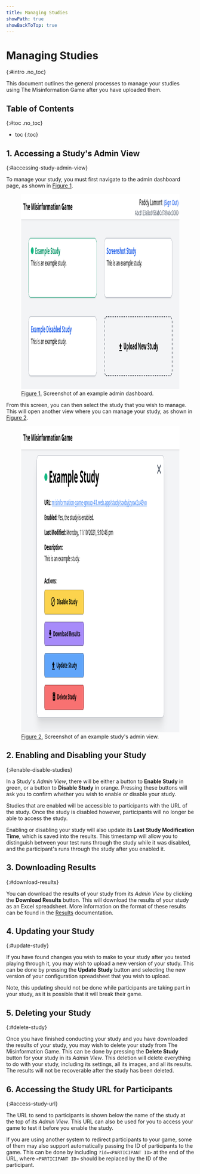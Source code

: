 ```yaml
---
title: Managing Studies
showPath: true
showBackToTop: true
---
```


# Managing Studies
{:#intro .no_toc}

This document outlines the general processes to manage
your studies using The Misinformation Game after you
have uploaded them.



## Table of Contents
{:#toc .no_toc}
* toc
{:toc}



## 1. Accessing a Study's Admin View
{:#accessing-study-admin-view}

To manage your study, you must first navigate to the
admin dashboard page, as shown in [Figure 1](#fig1).

<figure id="fig1">
    <img src="screenshots/example-admin-dashboard-no-border.png" alt="figure 1" height="523" />
    <figcaption>
        <a href="#fig1">Figure 1.</a> Screenshot of an example admin dashboard.
    </figcaption>
</figure>

From this screen, you can then select the study that
you wish to manage. This will open another view where
you can manage your study, as shown in [Figure 2](#fig2).

<figure id="fig2">
    <img src="screenshots/example-admin-study-no-border.png" alt="figure 2" height="821" />
    <figcaption>
        <a href="#fig2">Figure 2.</a> Screenshot of an example study's admin view.
    </figcaption>
</figure>



## 2. Enabling and Disabling your Study
{:#enable-disable-studies}

In a Study's _Admin View_, there will be either
a button to **Enable Study** in green, or a button to
**Disable Study** in orange. Pressing these buttons will ask
you to confirm whether you wish to enable or disable your study.

Studies that are enabled will be accessible to participants
with the URL of the study. Once the study is disabled however,
participants will no longer be able to access the study.

Enabling or disabling your study will also update its **Last
Study Modification Time**, which is saved into the results.
This timestamp will allow you to distinguish between your
test runs through the study while it was disabled, and the
participant's runs through the study after you enabled it.



## 3. Downloading Results
{:#download-results}

You can download the results of your study from its
_Admin View_ by clicking the **Download Results** button.
This will download the results of your study as an Excel
spreadsheet. More information on the format of these results
can be found in the [Results](/Results) documentation.



## 4. Updating your Study
{:#update-study}

If you have found changes you wish to make to your
study after you tested playing through it, you may
wish to upload a new version of your study. This
can be done by pressing the **Update Study** button
and selecting the new version of your configuration
spreadsheet that you wish to upload.

Note, this updating should not be done while
participants are taking part in your study, as it
is possible that it will break their game.



## 5. Deleting your Study
{:#delete-study}

Once you have finished conducting your study and you
have downloaded the results of your study, you may
wish to delete your study from The Misinformation Game.
This can be done by pressing the **Delete Study** button
for your study in its _Admin View_. This deletion
will delete everything to do with your study, including
its settings, all its images, and all its results. The
results will not be recoverable after the study has been
deleted.



## 6. Accessing the Study URL for Participants
{:#access-study-url}

The URL to send to participants is shown below the name
of the study at the top of its _Admin View_. This
URL can also be used for you to access your game to test
it before you enable the study.

If you are using another system to redirect participants
to your game, some of them may also support automatically
passing the ID of participants to the game. This can be
done by including `?id=<PARTICIPANT ID>` at the end of
the URL, where `<PARTICIPANT ID>` should be replaced by
the ID of the participant.
